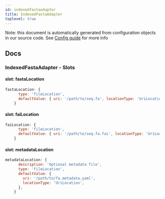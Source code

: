 ```yaml
---
id: indexedfastaadapter
title: IndexedFastaAdapter
toplevel: true
---
```


Note: this document is automatically generated from configuration objects in our
source code. See [Config guide](/docs/config_guide) for more info

## Docs

### IndexedFastaAdapter - Slots

#### slot: fastaLocation

```js
fastaLocation: {
      type: 'fileLocation',
      defaultValue: { uri: '/path/to/seq.fa', locationType: 'UriLocation' },
    }
```

#### slot: faiLocation

```js
faiLocation: {
      type: 'fileLocation',
      defaultValue: { uri: '/path/to/seq.fa.fai', locationType: 'UriLocation' },
    }
```

#### slot: metadataLocation

```js
metadataLocation: {
      description: 'Optional metadata file',
      type: 'fileLocation',
      defaultValue: {
        uri: '/path/to/fa.metadata.yaml',
        locationType: 'UriLocation',
      },
    }
```
